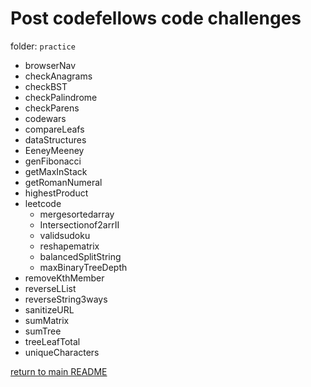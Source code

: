 # Post codefellows code challenges

folder: `practice`

- browserNav
- checkAnagrams
- checkBST
- checkPalindrome
- checkParens
- codewars
- compareLeafs
- dataStructures
- EeneyMeeney
- genFibonacci
- getMaxInStack
- getRomanNumeral
- highestProduct
- leetcode
  - mergesortedarray
  - Intersectionof2arrII
  - validsudoku
  - reshapematrix
  - balancedSplitString
  - maxBinaryTreeDepth
- removeKthMember
- reverseLList
- reverseString3ways
- sanitizeURL
- sumMatrix
- sumTree
- treeLeafTotal
- uniqueCharacters

[return to main README](https://github.com/astrokd/data-structures-and-algorithms/blob/master/README.md)
